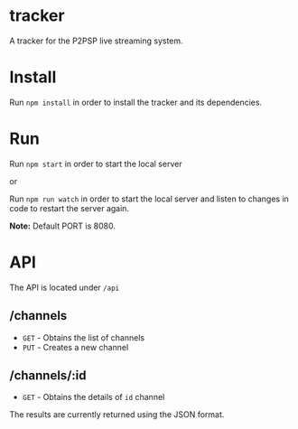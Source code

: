 # tracker
A tracker for the P2PSP live streaming system.

# Install

Run `npm install` in order to install the tracker and its dependencies.

# Run

Run `npm start` in order to start the local server

or

Run `npm run watch` in order to start the local server and listen to changes in code to restart the server again.

**Note:** Default PORT is 8080.

# API

The API is located under `/api`

## /channels

* `GET` - Obtains the list of channels
* `PUT` - Creates a new channel 

## /channels/:id

* `GET` - Obtains the details of `id` channel

The results are currently returned using the JSON format.
